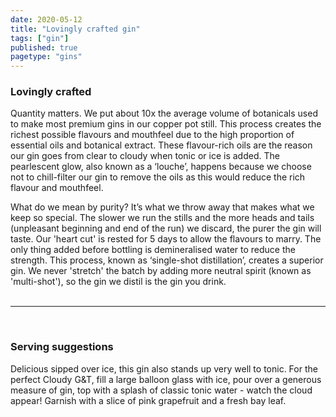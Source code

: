 ```yaml
---
date: 2020-05-12
title: "Lovingly crafted gin"
tags: ["gin"]
published: true
pagetype: "gins"
---
```


### Lovingly crafted 
Quantity matters. We put about 10x the average volume of botanicals used to make most premium gins in our copper pot still. This process creates the richest possible flavours and mouthfeel due to the high proportion of essential oils and botanical extract. These flavour-rich oils are the reason our gin goes from clear to cloudy when tonic or ice is added. The pearlescent glow, also known as a ‘louche’, happens because we choose not to chill-filter our gin to remove the oils as this would reduce the rich flavour and mouthfeel.

What do we mean by purity? It’s what we throw away that makes what we keep so special. The slower we run the stills and the more heads and tails (unpleasant beginning and end of the run) we discard, the purer the gin will taste. Our 'heart cut' is rested for 5 days to allow the flavours to marry. The only thing added before bottling is demineralised water to reduce the strength. This process, known as ‘single-shot distillation’, creates a superior gin. We never 'stretch' the batch by adding more neutral spirit (known as 'multi-shot'), so the gin we distil is the gin you drink.
<br>
<br>
<hr>
<br>

### Serving suggestions
Delicious sipped over ice, this gin also stands up very well to tonic. For the perfect Cloudy G&T, fill a large balloon glass with ice, pour over a generous measure of gin, top with a splash of classic tonic water - watch the cloud appear! Garnish with a slice of pink grapefruit and a fresh bay leaf.
